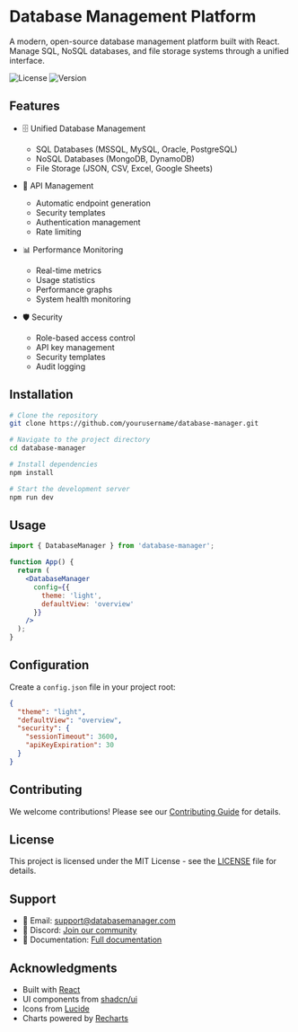 # Database Management Platform

A modern, open-source database management platform built with React. Manage SQL, NoSQL databases, and file storage systems through a unified interface.

![License](https://img.shields.io/badge/license-MIT-blue.svg)
![Version](https://img.shields.io/badge/version-1.0.0-green.svg)

## Features

- 🗄️ Unified Database Management
  - SQL Databases (MSSQL, MySQL, Oracle, PostgreSQL)
  - NoSQL Databases (MongoDB, DynamoDB)
  - File Storage (JSON, CSV, Excel, Google Sheets)

- 🔑 API Management
  - Automatic endpoint generation
  - Security templates
  - Authentication management
  - Rate limiting

- 📊 Performance Monitoring
  - Real-time metrics
  - Usage statistics
  - Performance graphs
  - System health monitoring

- 🛡️ Security
  - Role-based access control
  - API key management
  - Security templates
  - Audit logging

## Installation

```bash
# Clone the repository
git clone https://github.com/yourusername/database-manager.git

# Navigate to the project directory
cd database-manager

# Install dependencies
npm install

# Start the development server
npm run dev
```

## Usage

```jsx
import { DatabaseManager } from 'database-manager';

function App() {
  return (
    <DatabaseManager 
      config={{
        theme: 'light',
        defaultView: 'overview'
      }}
    />
  );
}
```

## Configuration

Create a `config.json` file in your project root:

```json
{
  "theme": "light",
  "defaultView": "overview",
  "security": {
    "sessionTimeout": 3600,
    "apiKeyExpiration": 30
  }
}
```

## Contributing

We welcome contributions! Please see our [Contributing Guide](CONTRIBUTING.md) for details.

## License

This project is licensed under the MIT License - see the [LICENSE](LICENSE) file for details.

## Support

- 📧 Email: support@databasemanager.com
- 💬 Discord: [Join our community](https://discord.gg/databasemanager)
- 📖 Documentation: [Full documentation](https://docs.databasemanager.com)

## Acknowledgments

- Built with [React](https://reactjs.org/)
- UI components from [shadcn/ui](https://ui.shadcn.com/)
- Icons from [Lucide](https://lucide.dev/)
- Charts powered by [Recharts](https://recharts.org/)
